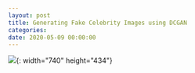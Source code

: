 ```yaml
---
layout: post
title: Generating Fake Celebrity Images using DCGAN
categories:
date: 2020-05-09 00:00:00
---
```


![](/images/fulls/02.jpg){: width="740" height="434"}

&nbsp;